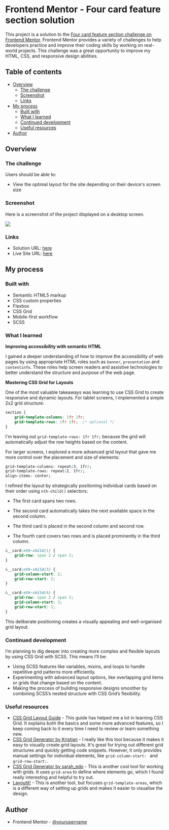 # Frontend Mentor - Four card feature section solution

This project is a solution to the [Four card feature section challenge on Frontend Mentor](https://www.frontendmentor.io/challenges/four-card-feature-section-weK1eFYK). Frontend Mentor provides a variety of challenges to help developers practice and improve their coding skills by working on real-world projects. This challenge was a great opportunity to improve my HTML, CSS, and responsive design abilities.

## Table of contents

- [Overview](#overview)
  - [The challenge](#the-challenge)
  - [Screenshot](#screenshot)
  - [Links](#links)
- [My process](#my-process)
  - [Built with](#built-with)
  - [What I learned](#what-i-learned)
  - [Continued development](#continued-development)
  - [Useful resources](#useful-resources)
- [Author](#author)

## Overview

### The challenge

Users should be able to:

- View the optimal layout for the site depending on their device's screen size

### Screenshot

Here is a screenshot of the project displayed on a desktop screen.

![](./screenshot.jpg)

### Links

- Solution URL: [here](https://your-solution-url.com)
- Live Site URL: [here](https://your-live-site-url.com)

## My process

### Built with

- Semantic HTML5 markup
- CSS custom properties
- Flexbox
- CSS Grid
- Mobile-first workflow
- SCSS

### What I learned

**Improving accessibility with semantic HTML**

I gained a deeper understanding of how to improve the accessibility of web pages by using appropriate HTML roles such as `banner`, `presentation` and `contentinfo`. These roles help screen readers and assistive technologies to better understand the structure and purpose of the web page.

**Mastering CSS Grid for Layouts**

One of the most valuable takeaways was learning to use CSS Grid to create responsive and dynamic layouts. For tablet screens, I implemented a simple 2x2 grid structure:

```css
section {  
    grid-template-columns: 1fr 1fr;
    grid-template-rows: 1fr 1fr;  /* optional */
}
```
I'm leaving out `grid-template-rows: 1fr 1fr;` because the grid will automatically adjust the row heights based on the content. 

For larger screens, I explored a more advanced grid layout that gave me more control over the placement and size of elements:
```css
grid-template-columns: repeat(3, 1fr);  
grid-template-rows: repeat(2, 1fr);  
align-items: center;
```
I refined the layout by strategically positioning individual cards based on their order using `nth-child()` selectors:

- The first card spans two rows.

- The second card automatically takes the next available space in the second column.

- The third card is placed in the second column and second row.

- The fourth card covers two rows and is placed prominently in the third column.

```css
&__card:nth-child(1) {
    grid-row: span 2 / span 2;
}

&__card:nth-child(3) {
    grid-column-start: 2;
    grid-row-start: 2;
}

&__card:nth-child(4) {
    grid-row: span 2 / span 2;
    grid-column-start: 3;
    grid-row-start: 1;
}        
```

This deliberate positioning creates a visually appealing and well-organised grid layout.

### Continued development

I’m planning to dig deeper into creating more complex and flexible layouts by using CSS Grid with SCSS. This means I’ll be:

- Using SCSS features like variables, mixins, and loops to handle repetitive grid patterns more efficiently.
- Experimenting with advanced layout options, like overlapping grid items or grids that change based on the content.
- Making the process of building responsive designs smoother by combining SCSS’s nested structure with CSS Grid’s flexibility.

### Useful resources

- [CSS Grid Layout Guide](https://css-tricks.com/snippets/css/complete-guide-grid/) - This guide has helped me a lot in learning CSS Grid. It explains both the basics and some more advanced features, so I keep coming back to it every time I need to review or learn something new.
- [CSS Grid Generator by Kristjan](https://cssgridgenerator.io/) - I really like this tool because it makes it easy to visually create grid layouts. It's great for trying out different grid structures and quickly getting code snippets. However, it only provides manual settings for individual elements, like `grid-column-start: ` and `grid-row-start:`.
- [CSS Grid Generator by sarah_edo](https://cssgrid-generator.netlify.app/) - This is another cool tool for working with grids. It uses `grid-area` to define where elements go, which I found really interesting and helpful to try out.
- [Layoutit!](https://grid.layoutit.com/) - This is another tool, but focuses `grid-template-areas`, which is a different way of setting up grids and makes it easier to visualise the design.


## Author

- Frontend Mentor - [@yourusername](https://www.frontendmentor.io/profile/yourusername)


